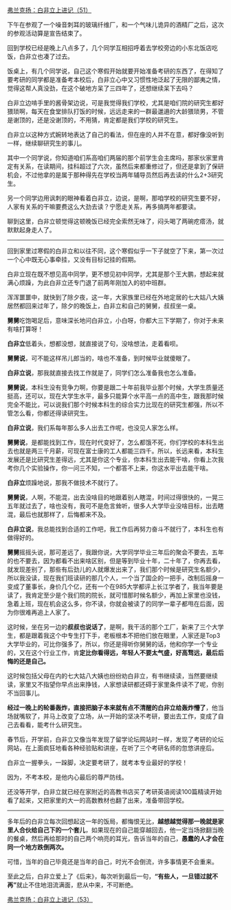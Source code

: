 <p></p><a href="https://zhuanlan.zhihu.com/p/100492242" data-draft-node="block" data-draft-type="link-card" data-image="https://pic4.zhimg.com/v2-f97cf170553f69dde0207ca96e0b653b_180x120.jpg" data-image-width="1680" data-image-height="536" class="internal">弗兰克扬：白非立上进记（51）</a><p>下午在参观了一个噪音刺耳的玻璃纤维厂，和一个气味儿诡异的酒精厂之后，这次的参观活动算是宣告结束了。</p><p>回到学校已经是晚上八点多了，几个同学互相招呼着去学校旁边的小东北饭店吃饭，白非立也凑了过去。</p><p>饭桌上，有几个同学说，自己这个寒假开始就要开始准备考研的东西了，在得知了要考研的同学都是准备考本校后，白非立心中又习惯性地泛起了无限的鄙夷之情，觉得这帮人真没劲，在这个破地方呆了三四年了，还想继续呆下去吗？</p><p>白非立边啃手里的酱骨架边说，可是我觉得我们学校，尤其是咱们院的研究生都好猥琐啊，每天在食堂排队打饭的时候，远远走来的一群最邋遢的大龄猥琐男，不管是谢顶的，还是没谢顶的，不用猜，肯定都是我们学校的研究生。</p><p>白非立以这种方式婉转地表达了自己的看法，但在座的人并不在意，都好像没听到一样，继续聊研究生的事儿。</p><p>其中一个同学说，你知道咱们系高咱们两届的那个前学生会主席吗，那家伙家里肯定有关系，在读期间，挂科超过了六次，虽然后来都重修过了，但还是拿到了保研机会，不过他拿的是属于那种得先在学校当两年辅导员然后再去读的什么2+3研究生。</p><p>另一个同学边用讽刺的眼神看着白非立，边说，是啊，那咱学校的研究生要不好，人家有关系的干嘛要费这么大劲去读？宁愿走关系，再多搞两年都要读。</p><p>聊到这里，白非立顿觉得这顿晚饭已经完全索然无味了，闷头喝了两碗疙瘩汤，就默默起身走人了。</p><hr/><p>回到家里过寒假的白非立和以往不同，这个寒假似乎一下子就空了下来，第一次过一个心中既无心事牵挂，又没有目标记挂的假期。</p><p>白非立现在既不想见高中同学，更不想见初中同学，尤其是那个王大鹏，想起来就满心烦躁，为此白非立还专门退了前两年刚加入的初中班群。</p><p>浑浑噩噩中，就快到了除夕夜，这一年，大家族里已经在外地定居的七大姑八大姨居然都回来过年了，除夕的晚饭上，白非立和自己的舅舅，叔叔坐一桌。</p><p><b>舅舅</b>吃饱喝足后，意味深长地问白非立，小白呀，你都大三下学期了，你对于未来有啥打算呀！</p><p><b>白非立</b>低着头，想都没想，就直接说了句，没啥想法，走着看呗。</p><p><b>舅舅说</b>，可不能这样吊儿郎当的，啥也不准备，到时候毕业就傻眼了。</p><p><b>白非立说</b>，那我就直接去找工作就是了，同学们怎么准备我也怎么准备。</p><p><b>舅舅说</b>，本科生没有竞争力啊，你要是跟二十年前我毕业那个时候，大学生质量还挺高，还可以，现在大学生水平，最多只能算个水平高一点的高中生，跟我那时候完全不能比，可以说我们那个时候本科生的综合实力比现在的研究生都强，所以不管怎么看，你都还得读研究生。</p><p><b>白非立说</b>，我们系每年那么多人出去工作呢，也没见人家怎么样。</p><p><b>舅舅说</b>，是都能找到工作，现在时代变好了，怎么都饿不死，你们学校的本科生出去也就是两三千月薪，可现在富士康的工人都能三四千。所以，长远来看，本科生发展还是比研究生差得远，尤其是你这个专业，你本科生出去能干啥，你看上次我考你几个实验操作，你一问三不知，一个都答不上来，你这水平出去能干啥。</p><p><b>白非立</b>烦躁地说，那我不做技术不就行了。</p><p><b>舅舅说</b>，人啊，不能混，出去没啥目的地跟着别人瞎混，时间过得很快的，一晃三五年就过去了，啥也没有，我可不是危言耸听，很多人大学毕业没啥目标，出去瞎混，最后也就那样了，后悔都来不及。</p><p><b>白非立说</b>，我总能找到合适的工作吧，我工作后再努力奋斗不就行了，本科生也有做得好的。</p><p><b>舅舅</b>摇摇头说，那可差远了，我跟你说，大学同学毕业三年后的聚会不要去，五年的也不要去，因为都看不出来啥区别，但是等到毕业十年，二十年了，你再去看，就发现差别了，那些有后劲儿的人就爆发出来了，我们那个时候是研究生名额少，所以我没读，现在我们班读研的那几个人，一个当了国企的一把手，改制后摇身一变成了董事长，身价几个亿，还有一个在985大学都评上长江学者了，我当年要是读了，我肯定至少是个我们院的院长，就可惜那时候名额少，再加上家里也没钱，急着上班，现在机会这么多，你不读，你就会被读了的同学一辈子都甩在后面，因为你很难再追上人家了。</p><p>这时候，坐在另一边的<b>叔叔也说话了</b>，是啊，我干活的那个工厂，新来了三个大学生，都是跟着我这个中专生打下手，老板根本不把他们放在眼里，人家还是Top3大学毕业的，可比你强多了，所以，你还是得听你舅舅的话，他和你学一个专业的，又在这个行业工作，肯<b>定比你看得远，年轻人不要太气盛，好高骛远，最后后悔的还是自己。</b></p><p>这时候包括父母在内的七大姑八大姨也纷纷劝白非立，有书继续读，当然要继续读，家里又不指望你早点出来挣钱，人家想读研都还碍于家里条件读不了呢，你别不当回事儿。</p><p><b>经过一晚上的轮番轰炸，直接把脑子本来就有点不清醒的白非立给轰炸懵了</b>，他当场就嘴软了，并马上改变了立场，从一开始的坚决不考研，要出去工作，变成了自己去看看，能考什么研究生。</p><p>春节后，开学前，白非立又像当年发现了留学论坛网站时一样，发现了考研的论坛网站，在上面疯狂地看各种经验贴和讲座，在听了三个考研名师的忽悠讲座后。</p><p>白非立一握拳头，一跺脚，决定要考研了，就考本专业最好的学校！</p><p>因为，不考本校，是他内心最后的尊严防线。</p><p>还没等开学，白非立就已经在家附近的高教书店买了考研英语阅读100篇精读开始看了起来，又把家里的大一的高数教材也翻了出来，准备带回学校。</p><hr/><p>多年后的白非立每次回想起这一年的饭局，都悔恨无比，<b>越想越觉得那一晚就是家里人合伙给自己下的一个套儿</b>，如果现在的自己能穿越回去，他一定当场掀翻当晚的餐桌，然后再给那时的自己两个响亮的耳光，告诉当年的自己，<b>愚蠢的人才会在同一个地方跌倒两次。</b></p><p>可惜，当年的自己毕竟还是当年的自己，时光不会倒流，许多事情更不会重来。</p><p>至此之后，白非立爱上了《后来》，每次听到最后一句，<b>“有些人，一旦错过就不再”</b>就止不住地泪流满面，悲从中来，不可断绝。</p><a href="https://zhuanlan.zhihu.com/p/100951624" data-draft-node="block" data-draft-type="link-card" data-image="https://pic2.zhimg.com/v2-e501c3cf1d178fb43217a7b9cd0384d5_180x120.jpg" data-image-width="918" data-image-height="270" class="internal">弗兰克扬：白非立上进记（53）</a><p></p>